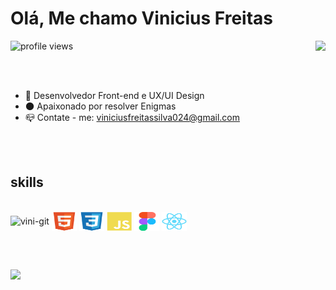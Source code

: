 <h1>Olá, Me chamo Vinicius Freitas</h1>

<img align="right" height="650px" src="https://raw.githubusercontent.com/gist/vinicius024/1e734010f4930a60027f79c86c292f65/raw/d4483d1b8d77505cac2e3ca7ef8db0bb8e364955/githubcard.svg"/>
  
<p align="left"> <img src="https://komarev.com/ghpvc/?username=vinicius024&color=orange" alt="profile views"/></p>
<br></br>

- 🔰 Desenvolvedor Front-end e UX/UI Design
- 🌑 Apaixonado por resolver Enigmas
- 📪 Contate - me: viniciusfreitassilva024@gmail.com


<br></br>

## skills
<div style="display: inline_block" align="left"><br>
  <img align="center" alt="vini-git" height="30" width="40" src="https://cdn.jsdelivr.net/gh/devicons/devicon/icons/git/git-original.svg" />
  <img align="center" alt="vini-HTML" height="30" width="40" src="https://raw.githubusercontent.com/devicons/devicon/master/icons/html5/html5-original.svg">
  <img align="center" alt="vini-CSS" height="30" width="40" src="https://raw.githubusercontent.com/devicons/devicon/master/icons/css3/css3-original.svg">
  <img align="center" alt="vini-Js" height="30" width="40" src="https://raw.githubusercontent.com/devicons/devicon/master/icons/javascript/javascript-plain.svg">
  <img align="center" alt="vini-Figma" height="30" width="40" src="https://raw.githubusercontent.com/devicons/devicon/master/icons/figma/figma-original.svg">
  <img align="center" alt="vini-React" height="30" width="40" src="https://raw.githubusercontent.com/devicons/devicon/master/icons/react/react-original.svg">
</div>

<br></br>

<div align="left">
  <a href="https://github.com/vinicius024">
  <img height="180em" src="https://github-readme-stats.vercel.app/api/top-langs/?username=vinicius024&layout=compact&langs_count=7&theme=dracula"/>
</div>
